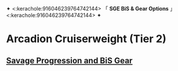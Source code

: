 ✦ <:kerachole:916046239764742144> 「 **SGE BiS & Gear Options** 」<:kerachole:916046239764742144> ✦
# Arcadion Cruiserweight (Tier 2)
## [Savage Progression and BiS Gear ](<https://xivgear.app/?page=sl%7C50799a6e-92b5-49b1-b4b1-1977f1737d19>)
